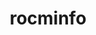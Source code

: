 ---
title: "rocminfo"
layout: cache
categories: [package, v0.21.2]
meta: {"versions": ["5.4.3", "5.6.1"], "compilers": ["gcc@=11.3.0", "gcc@=11.4.0"], "oss": ["ubuntu20.04", "ubuntu22.04"], "platforms": ["linux"], "targets": ["x86_64_v3"], "stacks": ["e4s", "ml-linux-x86_64-rocm", "root"], "num_specs": 6, "num_specs_by_stack": {"root": 6, "e4s": 2, "ml-linux-x86_64-rocm": 4}}
spec_details: [{"hash": "43fmasvufvp4uxdvikvib6ugo6drcun3", "compiler": "gcc@=11.4.0", "versions": ["5.6.1"], "os": "ubuntu20.04", "platform": "linux", "target": "x86_64_v3", "variants": ["build_system=cmake", "build_type=Release", "generator=make", "~ipo"], "stacks": ["root", "e4s"], "size": "-", "tarball": "https://binaries.spack.io/releases/v0.21.2/build_cache/linux-ubuntu20.04-x86_64_v3/gcc-11.4.0/rocminfo-5.6.1/linux-ubuntu20.04-x86_64_v3-gcc-11.4.0-rocminfo-5.6.1-43fmasvufvp4uxdvikvib6ugo6drcun3.spack"}, {"hash": "gecipx5przal4tq5z3hlxfuiagoz2t5u", "compiler": "gcc@=11.4.0", "versions": ["5.4.3"], "os": "ubuntu20.04", "platform": "linux", "target": "x86_64_v3", "variants": ["build_system=cmake", "build_type=Release", "generator=make", "~ipo"], "stacks": ["root", "e4s"], "size": "-", "tarball": "https://binaries.spack.io/releases/v0.21.2/build_cache/linux-ubuntu20.04-x86_64_v3/gcc-11.4.0/rocminfo-5.4.3/linux-ubuntu20.04-x86_64_v3-gcc-11.4.0-rocminfo-5.4.3-gecipx5przal4tq5z3hlxfuiagoz2t5u.spack"}, {"hash": "quj25dcmwingdzdixjbtindzqj3x7buq", "compiler": "gcc@=11.3.0", "versions": ["5.6.1"], "os": "ubuntu22.04", "platform": "linux", "target": "x86_64_v3", "variants": ["build_system=cmake", "build_type=Release", "generator=make", "~ipo"], "stacks": ["ml-linux-x86_64-rocm", "root"], "size": "-", "tarball": "https://binaries.spack.io/releases/v0.21.2/build_cache/linux-ubuntu22.04-x86_64_v3/gcc-11.3.0/rocminfo-5.6.1/linux-ubuntu22.04-x86_64_v3-gcc-11.3.0-rocminfo-5.6.1-quj25dcmwingdzdixjbtindzqj3x7buq.spack"}, {"hash": "bd3mr3q5oyblxgoagjzqj75c7k65jxkj", "compiler": "gcc@=11.3.0", "versions": ["5.6.1"], "os": "ubuntu22.04", "platform": "linux", "target": "x86_64_v3", "variants": ["build_system=cmake", "build_type=Release", "generator=make", "~ipo"], "stacks": ["ml-linux-x86_64-rocm", "root"], "size": "-", "tarball": "https://binaries.spack.io/releases/v0.21.2/build_cache/linux-ubuntu22.04-x86_64_v3/gcc-11.3.0/rocminfo-5.6.1/linux-ubuntu22.04-x86_64_v3-gcc-11.3.0-rocminfo-5.6.1-bd3mr3q5oyblxgoagjzqj75c7k65jxkj.spack"}, {"hash": "n6u53ovh66mun6yrcevtvph5hbhevtrk", "compiler": "gcc@=11.3.0", "versions": ["5.6.1"], "os": "ubuntu22.04", "platform": "linux", "target": "x86_64_v3", "variants": ["build_system=cmake", "build_type=Release", "generator=make", "~ipo"], "stacks": ["ml-linux-x86_64-rocm", "root"], "size": "-", "tarball": "https://binaries.spack.io/releases/v0.21.2/build_cache/linux-ubuntu22.04-x86_64_v3/gcc-11.3.0/rocminfo-5.6.1/linux-ubuntu22.04-x86_64_v3-gcc-11.3.0-rocminfo-5.6.1-n6u53ovh66mun6yrcevtvph5hbhevtrk.spack"}, {"hash": "oumvtvlfro5j54vogfysu54ynvwlk2x5", "compiler": "gcc@=11.3.0", "versions": ["5.6.1"], "os": "ubuntu22.04", "platform": "linux", "target": "x86_64_v3", "variants": ["build_system=cmake", "build_type=Release", "generator=make", "~ipo"], "stacks": ["ml-linux-x86_64-rocm", "root"], "size": "-", "tarball": "https://binaries.spack.io/releases/v0.21.2/build_cache/linux-ubuntu22.04-x86_64_v3/gcc-11.3.0/rocminfo-5.6.1/linux-ubuntu22.04-x86_64_v3-gcc-11.3.0-rocminfo-5.6.1-oumvtvlfro5j54vogfysu54ynvwlk2x5.spack"}]
---